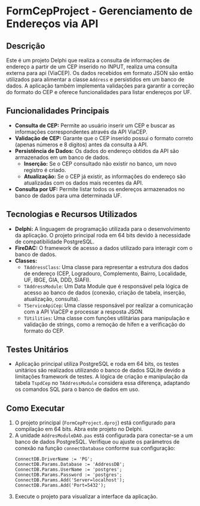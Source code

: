 # FormCepProject - Gerenciamento de Endereços via API

## Descrição

Este é um projeto Delphi que realiza a consulta de informações de endereço a partir de um CEP inserido no INPUT, realiza uma consulta externa para api (ViaCEP). Os dados recebidos em formato JSON são então utilizados para alimentar a classe `Address` e persistidos em um banco de dados. A aplicação também implementa validações para garantir a correção do formato do CEP e oferece funcionalidades para listar endereços por UF.

## Funcionalidades Principais

* **Consulta de CEP:** Permite ao usuário inserir um CEP e buscar as informações correspondentes através da API ViaCEP.
* **Validação de CEP:** Garante que o CEP inserido possui o formato correto (apenas números e 8 dígitos) antes da consulta à API.
* **Persistência de Dados:** Os dados do endereço obtidos da API são armazenados em um banco de dados.
    * **Inserção:** Se o CEP consultado não existir no banco, um novo registro é criado.
    * **Atualização:** Se o CEP já existir, as informações do endereço são atualizadas com os dados mais recentes da API.
* **Consulta por UF:** Permite listar todos os endereços armazenados no banco de dados para uma determinada UF.

## Tecnologias e Recursos Utilizados

* **Delphi:** A linguagem de programação utilizada para o desenvolvimento da aplicação. O projeto principal roda em 64 bits devido à necessidade de compatibilidade PostgreSQL.
* **FireDAC:** O framework de acesso a dados utilizado para interagir com o banco de dados.
* **Classes:**
    * `TAddressClass`: Uma classe para representar a estrutura dos dados de endereço (CEP, Logradouro, Complemento, Bairro, Localidade, UF, IBGE, GIA, DDD, SIAFI).
    * `TAddressModule`: Um Data Module que é responsável pela lógica de acesso ao banco de dados (conexão, criação de tabela, inserção, atualização, consulta).
    * `TServiceApiCep`: Uma classe responsável por realizar a comunicação com a API ViaCEP e processar a resposta JSON.
    * `TUtilities`: Uma classe com funções utilitárias para manipulação e validação de strings, como a remoção de hífen e a verificação do formato do CEP.

## Testes Unitários

* Aplicação principal utiliza PostgreSQL e roda em 64 bits, os testes unitários são realizados utilizando o banco de dados SQLite devido a limitações  framework de testes. A lógica de criação e manipulação da tabela `TspdCep` no `TAddressModule` considera essa diferença, adaptando os comandos SQL para o banco de dados em uso.

## Como Executar

1.  O projeto principal (`FormCepProject.dproj`) está configurado para compilação em 64 bits. Abra este projeto no Delphi.
2.  A unidade `AddresModuleDAO.pas` está configurada para conectar-se a um banco de dados PostgreSQL. Verifique ou ajuste os parâmetros de conexão na função `connectDatabase` conforme sua configuração:
    ```delphi
    ConnectDB.DriverName := 'PG';
    ConnectDB.Params.Database := 'AddressDB';
    ConnectDB.Params.UserName := 'postgres';
    ConnectDB.Params.Password := 'postgres';
    ConnectDB.Params.Add('Server=localhost');
    ConnectDB.Params.Add('Port=5432');
    ```
3.  Execute o projeto para visualizar a interface da aplicação.
